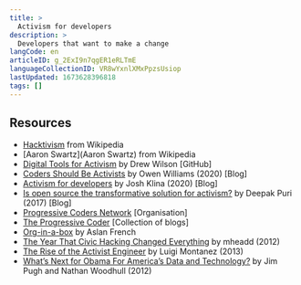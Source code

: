 ```yaml
---
title: >
  Activism for developers
description: >
  Developers that want to make a change
langCode: en
articleID: g_2ExI9n7qgER1eRLTmE
languageCollectionID: VR8wYxnlXMxPpzsUsiop
lastUpdated: 1673628396818
tags: []
---
```


## Resources

-   [Hacktivism](https://en.wikipedia.org/wiki/Hacktivism) from Wikipedia
-   [Aaron Swartz](Aaron Swartz) from Wikipedia
-   [Digital Tools for Activism](https://github.com/drewrwilson/toolsforactivism) by Drew Wilson \[GitHub\]
-   [Coders Should Be Activists](https://onezero.medium.com/coders-should-be-activists-5104bd18e349) by Owen Williams (2020) \[Blog\]
-   [Activism for developers](https://blog.testdouble.com/posts/2020-06-23-activism-for-developers/) by Josh Klina (2020) \[Blog\]
-   [Is open source the transformative solution for activism?](https://www.cio.com/article/3186516/is-open-source-the-transformative-solution-for-activism.html) by Deepak Puri (2017) \[Blog\]
-   [Progressive Coders Network](https://www.progcode.org) \[Organisation\]
-   [The Progressive Coder](https://medium.com/progressive-coders-network) \[Collection of blogs\]
-   [Org-in-a-box](https://github.com/jcklpe/org-in-a-box) by Aslan French
-   [The Year That Civic Hacking Changed Everything](https://civic.io/2012/12/31/the-year-that-civic-hacking-changed-everything/) by mheadd (2012)
-   [The Rise of the Activist Engineer](http://luigimontanez.com/2013/rise-activist-engineer/) by Luigi Montanez (2013)
-   [What’s Next for Obama For America’s Data and Technology?](https://www.huffpost.com/entry/obama-for-america-data_b_2325478?guccounter=1) by Jim Pugh and Nathan Woodhull (2012)
